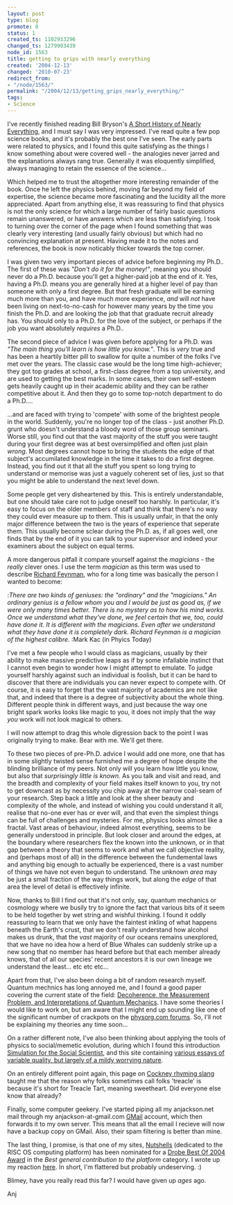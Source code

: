 ```yaml
---
layout: post
type: blog
promote: 0
status: 1
created_ts: 1102933296
changed_ts: 1279903439
node_id: 1563
title: getting to grips with nearly everything
created: '2004-12-13'
changed: '2010-07-23'
redirect_from:
- "/node/1563/"
permalink: "/2004/12/13/getting_grips_nearly_everything/"
tags:
- Science
---
```

I've recently finished reading Bill Bryson's [A Short History of Nearly Everything](http://www.randomhouse.com/features/billbryson/bb_title/display.pperl?0-7679-0818-X), and I must say I was very impressed.  I've read quite a few pop science books, and it's probably the best one I've seen.  The early parts were related to physics, and I found this quite satisfying as the things I know something about were covered well - the analogies never jarred and the explanations always rang true.  Generally it was eloquently simplified, always managing to retain the essence of the science...
<!--break-->
Which helped me to trust the altogether more interesting remainder of the book.  Once he left the physics behind, moving far beyond my field of expertise, the science became more fascinating and the lucidity all the more appreciated.  Apart from anything else, it was reassuring to find that physics is not the only science for which a large number of fairly basic questions remain unanswered, or have answers which are less than satisfying.  I took to turning over the corner of the page when I found something that was clearly very interesting (and usually fairly obvious) but which had no convincing explanation at present.  Having made it to the notes and references, the book is now noticably thicker towards the top corner.

I was given two very important pieces of advice before beginning my Ph.D..  The first of these was _"Don't do it for the money!"_, meaning you should never do a Ph.D. because you'll get a higher-paid job at the end of it.  Yes, having a Ph.D. means you  are generally hired at a higher level of pay than someone with only a first degree.  But that fresh graduate will be earning much more than you, and have much more experience, _and_ will _not_ have been living on next-to-no-cash for however many years by the time you finish the Ph.D. and are looking the job that that graduate recruit already has.  You should only to a Ph.D. for the love of the subject, or perhaps if the job you want absolutely _requires_ a Ph.D..

The second piece of advice I was given before applying for a Ph.D. was _"The main thing you'll learn is how little you know."_.  This is _very_ true and has been a heartily bitter pill to swallow for quite a number of the folks I've met over the years.  The classic case would be the long time high-achiever; they got top grades at school, a first-class degree from a top university, and are used to getting the best marks.  In some cases, their own self-esteem gets heavily caught up in their academic ability and they can be rather competitive about it.  And then they go to some top-notch department to do a Ph.D....

...and are faced with trying to 'compete' with some of the brightest people in the world.  Suddenly, you're no longer top of the class - just another Ph.D. grunt who doesn't understand a bloody word of those group seminars.  Worse still, you find out that the vast majority of the stuff you were taught during your first degree was at best oversimplified and often just plain _wrong_.  Most degrees cannot hope to bring the students the edge of that subject's accumilated knowledge in the time it takes to do a first degree.  Instead, you find out it that all the stuff you spent so long trying to understand or memorise was just a vaguely coherent set of lies, just so that you might be able to understand the next level down.

Some people get very disheartened by this.  This is entirely understandable, but one should take care not to judge oneself too harshly.  In particular, it's easy to focus on the older members of staff and think that there's no way they could ever measure up to them.  This is usually unfair, in that the only major difference between the two is the years of experience that seperate them.  This usually become sclear during the Ph.D. as, if all goes well, one finds that by the end of it you can talk to your supervisor and indeed your examiners about the subject on equal terms.

A more dangerous pitfall it compare yourself against the _magicians_ - the _really_ clever ones.  I use the term _magician_ as this term was used to describe [Richard Feynman](http://en.wikipedia.org/wiki/Richard_Feynman), who for a long time was basically the person I wanted to become:

:_There are two kinds of geniuses: the "ordinary" and the "magicians."  An ordinary genius is a fellow whom you and I would be just as good as, if we were only many times better.  There is no mystery as to how his mind works.  Once we understand what they've done, we feel certain that we, too, could have done it.  It is different with the magicians.  Even after we understand what they have done it is completely dark.  Richard Feynman is a magician of the highest calibre._
:Mark Kac (in Phyics Today)

I've met a few people who I would class as magicians, usually by their ability to make massive predictive leaps as if by some infallable instinct that I cannot even begin to wonder how I might attempt to emulate.  To judge yourself harshly against such an individual is foolish, but it can be hard to discover that there are individuals you can never expect to compete with.  Of course, it is easy to forget that the vast majority of academics are not like that, and indeed that there is a degree of subjectivity about the whole thing.  Different people think in different ways, and just because the way one bright spark works looks like magic to you, it does not imply that the way _you_ work will not look magical to others.

I will now attempt to drag this whole digression back to the point I was originally trying to make.  Bear with me.  We'll get there.

To these two pieces of pre-Ph.D. advice I would add one more, one that has in some slightly twisted sense furnished me a degree of hope despite the blinding brilliance of my peers.  Not only will you learn how little you know, but also that _surprisingly little is known_.  As you talk and visit and read, and the breadth and complexity of your field makes itself known to you, try not to get downcast as by necessity you chip away at the narrow coal-seam of your research.  Step back a little and look at the sheer beauty and complexity of the whole, and instead of wishing you could understand it all, realise that no-one ever has or ever will, and that even the simplest things can be full of challenges and mysteries.  For me, physics looks almost like a fractal.  Vast areas of behaviour, indeed almost everything, seems to be generally understood in principle.  But look closer and around the edges, at the boundary where researchers flex the known into the unknown, or in that gap between a theory that seems to work and what we call objective reality, and (perhaps most of all) in the difference between the fundemental laws and anything big enough to actually be experienced, there is a vast number of things we have not even begun to understand.  The unknown _area_ may be just a small fraction of the way things work, but along the _edge_ of that area the level of detail is effectively infinite.

Now, thanks to Bill I find out that it's not only, say, quantum mechanics or cosmology where we busily try to ignore the fact that various bits of it seem to be held together by wet string and wishful thinking.  I found it oddly reassuring to learn that we only have the faintest inkling of what happens beneath the Earth's crust, that we don't really understand how alcohol makes us drunk, that the _vast_ majority of our oceans remains unexplored, that we have no idea how a herd of Blue Whales can suddenly strike up a new song that no member has heard before but that each member already knows, that of all our species' recent ancestors it is our own lineage we understand the least... etc etc etc...

Apart from that, I've also been doing a bit of random research myself.  Quantum mechnics has long annoyed me, and I found a good paper covering the current state of the field:
[Decoherence, the Measurement Problem, and Interpretations of Quantum Mechanics](http://arxiv.org/abs/quant-ph/0312059).  I have some theories I would like to work on, but am aware that I might end up sounding like one of the significant number of crackpots on the [physorg.com forums](http://forum.physorg.com/index.php?showforum=16).  So, I'll not be explaining my theories any time soon...

On a rather different note, I've also been thinking about applying the tools of physics to social/memetic evolution, during which I found this introduction [Simulation for the Social Scientist](http://www.uni-koblenz.de/~kgt/Learn/Textbook/), and this site containing [various essays of variable quality, but largely of a mildy worrying nature](http://solutions.synearth.net/).

On an entirely different point again, this page on [Cockney rhyming slang](http://en.wikipedia.org/wiki/Cockney_rhyming_slang) taught me that the reason why folks sometimes call folks 'treacle' is because it's short for Treacle Tart, meaning sweetheart.  Did everyone else know that already?

Finally, some computer geekery.  I've started piping all my anjackson.net mail through my  anjackson-at-gmail.com [GMail](http://gmail.google.com/) account, which then forwards it to my own server.  This means that all the email I recieve will now have a backup copy on GMail.  Also, their spam filtering is better than mine.

The last thing, I promise, is that one of my sites, [Nutshells](http://nutshells.anjackson.net/) (dedicated to the RISC OS computing platform) has been nominated for a [Drobe Best Of 2004 Award](http://www.drobe.co.uk/riscos/artifact1234.html) in the _Best general contribution to the platform_ category.  I wrote up my reaction [here](http://nutshells.anjackson.net/node/view/906).  In short, I'm flattered but probably undeserving. :)

Blimey, have you really read this far?  I would have given up _ages_ ago. 

Anj

